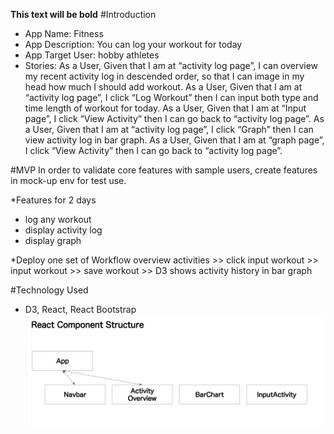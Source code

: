 **This text will be bold**
#Introduction

- App Name: Fitness
- App Description: You can log your workout for today
- App Target User: hobby athletes
- Stories:
  As a User,
  Given that I am at “activity log page”,
  I can overview my recent activity log in descended order,
  so that I can image in my head how much I should add workout.
  As a User,
  Given that I am at “activity log page”,
  I click “Log Workout” then I can input both type and time length of workout for today.
  As a User,
  Given that I am at “Input page”,
  I click “View Activity” then I can go back to “activity log page”.
  As a User,
  Given that I am at “activity log page”,
  I click “Graph” then I can view activity log in bar graph.
  As a User,
  Given that I am at “graph page”,
  I click “View Activity” then I can go back to “activity log page”.

#MVP
In order to validate core features with sample users,
create features in mock-up env for test use.

\*Features for 2 days

- log any workout
- display activity log
- display graph

\*Deploy one set of Workflow
overview activities >> click input workout >> input workout >> save workout >> D3 shows activity history in bar graph

#Technology Used

- D3, React, React Bootstrap
![React Component Structure](readme/reactComponents.png)
